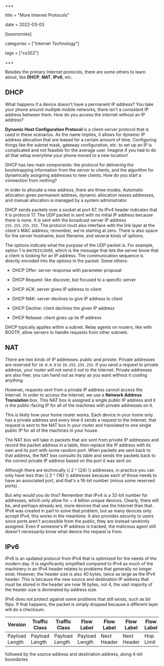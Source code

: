 +++

title = "More Internet Protocols"

date = 2022-03-03



[taxonomies]

categories = ["Internet Technology"]

tags = ["cs352"]

+++

Besides the primary Internet protocols, there are some others to learn about, like **DHCP**, **NAT**, **IPv6**, etc.

<!-- more -->

## DHCP

What happens if a device doesn't have a permanent IP address? You take your phone around multiple mobile networks, there isn't a consistent IP address between them. How do you access the internet without an IP address?

**Dynamic Host Configuration Protocol** is a client-server protocol that is used in these scenarios. As the name implies, it allows for dynamic IP address allocation that are leased for a certain amount of time. Configuring things like the subnet mask, gateway configuration, etc. to set up an IP is complicated and not feasible for the average user. Imagine if you had to do all that setup everytime your phone moved to a new location!

DHCP has two main components: the protocol for delivering the bootstrapping information from the server to clients, and the algorithm for dynamically assigning addresses to new clients. How do you start a connection from nothing?

In order to allocate a new address, there are three modes. Automatic allocation gives permanent address, dynamic allocation leases addresses, and manual allocation is managed by a system administrator.

DHCP sends packets over a socket at port 67. Its IPv4 header indicates that it is protocol 17. The UDP packet is sent with no initial IP address because there is none. It is sent with the broadcast server IP address `255.255.255.255`. The protocol must also interface with the link layer at the client's MAC address; remember, we're starting at zero. There is also space for the server hostname, boot filename, and several kinds of options.

The options indicate what the purpose of the UDP packet is. For example, option 1 is `DHCPDISCOVER`, which is the message that lets the server know that a client is looking for an IP address. The communication sequence is directly encoded into the options in the packet. Some others:

- DHCP Offer: server response with parameter proposal

- DHCP Request: like discover, but focused to a specific server

- DHCP ACK: server gives IP address to client

- DHCP NAK: server declines to give IP address to client

- DHCP Decline: client declines the given IP address

- DHCP Release: client gives up its IP address

DHCP typically applies within a subnet. Relay agents on routers, like with BOOTP, allow servers to handle requests from other subnets.

## NAT

There are two kinds of IP addresses: *public* and *private*. Private addresses are reserved for `10.0.0.0` to `10.255.255.255`. If you send a request to private address, your router will not send it out to the Internet. Private addresses are also free; you can hand out as many as you want without it costing anything.

However, requests sent from a private IP address cannot access the Internet. In order to access the Internet, we use a **Network Address Translation** box. This NAT box is assigned a single public IP address and it is the public-facing IP for all of the machines with private addresses on it.

This is likely how your home router works. Each device in your home only has a private address and every time it sends a request to the Internet, that request is sent to the NAT box in your router and translated to one single public IP for all of the machines in your house.

The NAT box will take in packets that are sent from private IP addresses and record the packet address in a table, then replace the IP address with its own and its port with some random port. When packets are sent back to that address, the NAT box consults its table and sends the packets back to the correct private IP address based on the port it was sent on.

Although there are technically \\( 2 ^ {24} \\) addresses, in practice you can only have less than \\( 2 ^ {16} \\) addresses because each of those needs to have an associated port, and that's a 16-bit number (minus some reserved ports).

But why would you do this? Remember that IPv4 is a 32-bit number for addresses, which only allow for \~ 4 billion unique devices. Clearly, there will be, and perhaps already are, more devices that use the Internet than that. IPv6 was created in part to solve that problem, but as many devices only accept IPv4, this works in the meantime. It also provides security to users since ports aren't accessible from the public, they are instead randomly assigned. Even if someone's IP address is tracked, the malicious agent still doesn't necessarily know what device the request is from.

## IPv6

IPv6 is an updated protocol from IPv4 that is optimized for the needs of the modern day. It is significantly simplified compared to IPv4 as much of the machinery in an IPv4 header relates to problems that generally no longer exist. However, the header size is also 40 bytes, twice as large as the IPv4 header. This is because the new source and destination IP address that must be stored in the header are now 16 bytes, not 4, the vast majority of the header size is dominated by address size.

IPv6 does not protect against some problems that still exists, such as bit flips. If that happens, the packet is simply dropped because a different layer will do a checksum.

| Version        | Traffic Class  | Traffic Class  | Flow Label     | Flow Label  | Flow Label  | Flow Label | Flow Label |
| -------------- | -------------- | -------------- | -------------- | ----------- | ----------- | ---------- | ---------- |
| Payload Length | Payload Length | Payload Length | Payload Length | Next Header | Next Header | Hop Limit  | Hop Limit  |

followed by the source address and destination address, along 4-bit boundaries
